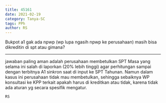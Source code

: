 ```yaml
---
title: 45161
date: 2021-02-19
category: Tanya-SC
tags: PPh
author: RS
---
```


Bukpot a1 gak ada npwp (wp lupa ngasih npwp ke perusahaan) masih bisa dikreditin di spt atau gimana?

---

jawaban paling aman adalah perusahaan membetulkan SPT Masa yang selama ini salah di laporkan (20% lebih tinggi) agar perhitungan sampai dengan terbitnya A1 sinkron saat di input ke SPT Tahunan. Namun dalam kasus ini perusahaan tidak mau membetulkan, sehingga sebaiknya WP konsultasi ke KPP terkait apakah harus di kreditkan atau tidak, karena tidak ada aturan yg secara spesifik mengatur.

`RS`
